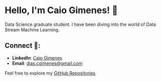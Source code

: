 # Hello, I'm Caio Gimenes! 👋

Data Science graduate student. I have been diving into the world of Data Stream Machine Learning.

## Connect 🤝:
- **LinkedIn**: [Caio Gimenes](https://www.linkedin.com/in/caio-gimenes-profile/)
- **Email**: dias.cgimenes@gmail.com

Feel free to explore my [GitHub Repositories](https://github.com/caiogimenes?tab=repositories)
